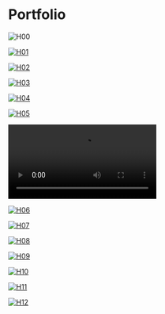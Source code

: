 # Portfolio

![H00](images/headers/H00.png)

[![H01](images/headers/H01.png)](md/h01_cer.md)

[![H02](images/headers/H02.png)](md/h02_aws.md)

[![H03](images/headers/H03.png)](md/h03_gcp.md)

[![H04](images/headers/H04.png)](md/h04_azu.md)

[![H05](images/headers/H05.png)](md/h05_car.md)

<p>
 <video src=“https://github.com/edotfs/portfolio/assets/45471742/09bb0d3f-93e8-477f-9e6d-3dd98298f985” >
 <video src=“https://github.com/edotfs/portfolio/assets/45471742/955156cc-0805-4726-949c-8bb82a9b5ef5” >
</p>

[![H06](images/headers/H06.png)](md/h06_sap.md)

[![H07](images/headers/H07.png)](md/h07_ios.md)

[![H08](images/headers/H08.png)](md/h08_mle.md)

[![H09](images/headers/H09.png)](md/h09_dsc.md)

[![H10](images/headers/H10.png)](md/h10_api.md)

[![H11](images/headers/H11.png)](md/h11_nvi.md)

[![H12](images/headers/H12.png)](md/h12_all.md)
